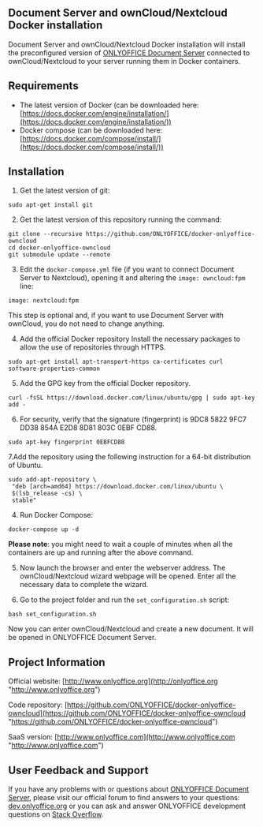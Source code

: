 ## Document Server and ownCloud/Nextcloud Docker installation

Document Server and ownCloud/Nextcloud Docker installation will install the preconfigured version of [ONLYOFFICE Document Server][2] connected to ownCloud/Nextcloud to your server running them in Docker containers.

## Requirements

* The latest version of Docker (can be downloaded here: [https://docs.docker.com/engine/installation/](https://docs.docker.com/engine/installation/))
* Docker compose (can be downloaded here: [https://docs.docker.com/compose/install/](https://docs.docker.com/compose/install/))

## Installation

1. Get the latest version of git:

```
sudo apt-get install git
```

2. Get the latest version of this repository running the command:

```
git clone --recursive https://github.com/ONLYOFFICE/docker-onlyoffice-owncloud
cd docker-onlyoffice-owncloud
git submodule update --remote
```

3. Edit the `docker-compose.yml` file (if you want to connect Document Server to Nextcloud), opening it and altering the `image: owncloud:fpm` line:

```
image: nextcloud:fpm
```
This step is optional and, if you want to use Document Server with ownCloud, you do not need to change anything.

4. Add the official Docker repository
Install the necessary packages to allow the use of repositories through HTTPS.

```
sudo apt-get install apt-transport-https ca-certificates curl software-properties-common
```
5. Add the GPG key from the official Docker repository.

```
curl -fsSL https://download.docker.com/linux/ubuntu/gpg | sudo apt-key add -
```
6. For security, verify that the signature (fingerprint) is 9DC8 5822 9FC7 DD38 854A E2D8 8D81 803C 0EBF CD88.

```
sudo apt-key fingerprint 0EBFCD88
```
7.Add the repository using the following instruction for a 64-bit distribution of Ubuntu.

```
sudo add-apt-repository \
 "deb [arch=amd64] https://download.docker.com/linux/ubuntu \
 $(lsb_release -cs) \
 stable"
```


4. Run Docker Compose:

```
docker-compose up -d
```

**Please note**: you might need to wait a couple of minutes when all the containers are up and running after the above command.

5. Now launch the browser and enter the webserver address. The ownCloud/Nextcloud wizard webpage will be opened. Enter all the necessary data to complete the wizard.

6. Go to the project folder and run the `set_configuration.sh` script:

```
bash set_configuration.sh
```

Now you can enter ownCloud/Nextcloud and create a new document. It will be opened in ONLYOFFICE Document Server.

## Project Information

Official website: [http://www.onlyoffice.org](http://onlyoffice.org "http://www.onlyoffice.org")

Code repository: [https://github.com/ONLYOFFICE/docker-onlyoffice-owncloud](https://github.com/ONLYOFFICE/docker-onlyoffice-owncloud "https://github.com/ONLYOFFICE/docker-onlyoffice-owncloud")

SaaS version: [http://www.onlyoffice.com](http://www.onlyoffice.com "http://www.onlyoffice.com")

## User Feedback and Support

If you have any problems with or questions about [ONLYOFFICE Document Server][2], please visit our official forum to find answers to your questions: [dev.onlyoffice.org][1] or you can ask and answer ONLYOFFICE development questions on [Stack Overflow][3].

  [1]: http://dev.onlyoffice.org
  [2]: https://github.com/ONLYOFFICE/DocumentServer
  [3]: http://stackoverflow.com/questions/tagged/onlyoffice
